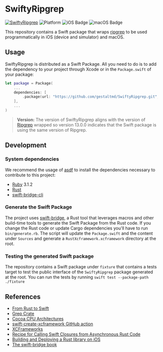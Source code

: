 # SwiftyRipgrep

[![SwiftyRipgrep](https://github.com/gestaltmd/SwiftyRipgrep/actions/workflows/SwiftyRipgrep.yml/badge.svg)](https://github.com/gestaltmd/SwiftyRipgrep/actions/workflows/SwiftyRipgrep.yml)
![Platform](https://img.shields.io/badge/Platform-iOS%20%7C%20macOS-lightgrey)
![iOS Badge](https://img.shields.io/badge/iOS-13-green)
![macOS Badge](https://img.shields.io/badge/macOS-11-green)

This repository contains a Swift package that wraps [ripgrep](https://github.com/BurntSushi/ripgrep) to be used programmatically in iOS (device and simulator) and macOS.

## Usage

SwiftyRipgrep is distributed as a Swift Package. All you need to do is to add the dependency to your project through Xcode or in the `Package.swift` of your package:

```swift
let package = Package(
    ...
    dependencies: [
        .package(url: "https://github.com/gestaltmd/SwiftyRipgrep.git", from: "13.0.0")
    ],
    ...
)
```

> **Version:** The version of SwiftyRipgrep aligns with the version of [Ripgrep](https://github.com/BurntSushi/ripgrep) wrapped so version 13.0.0 indicates that the Swift package is using the same version of Ripgrep.

## Development

### System dependencies

We recommend the usage of [asdf](https://asdf-vm.com/) to install the dependencies necessary to contribute to this project:

- [Ruby](https://www.ruby-lang.org/en/) 3.1.2
- [Rust](https://rust.sh/)
- [swift-bridge-cli](https://github.com/chinedufn/swift-bridge)

### Generate the Swift Package

The project uses [swift-bridge](https://chinedufn.github.io/swift-bridge/index.html), a Rust tool that leverages macros and other build-time tools to generate the Swift Package from the Rust code. If you change the Rust code or update Cargo dependencies you'll have to run `bin/generate.rb`. The script will update the `Package.swift` and the content under `Sources` and generate a `RustXcframework.xcframework` directory at the root.

### Testing the generated Swift package

The repository contains a Swift package under `fixture` that contains a tests target to test the public interface of the `SwiftyRipgrep` package generated at the root. You can run the tests by running `swift test --package-path ./fixture`

## References

- [From Rust to Swift](https://betterprogramming.pub/from-rust-to-swift-df9bde59b7cd)
- [Grep Crate](https://github.com/BurntSushi/ripgrep/tree/master/crates/grep)
- [Cocoa CPU Architectures](https://docs.elementscompiler.com/Platforms/Cocoa/CpuArchitectures/)
- [swift-create-xcframework GitHub action](https://github.com/marketplace/actions/swift-create-xcframework)
- [XCFrameworks](https://kean.blog/post/xcframeworks-caveats)
- [Recipe for Calling Swift Closures from Asynchronous Rust Code](https://www.nickwilcox.com/blog/recipe_swift_rust_callback/)
- [Building and Deploying a Rust library on iOS](https://mozilla.github.io/firefox-browser-architecture/experiments/2017-09-06-rust-on-ios.html)
- [The swift-bridge book](https://chinedufn.github.io/swift-bridge/)
